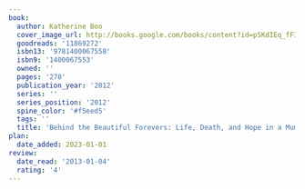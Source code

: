 ```yaml
---
book:
  author: Katherine Boo
  cover_image_url: http://books.google.com/books/content?id=pSKdIEq_fFIC&printsec=frontcover&img=1&zoom=1&edge=curl&source=gbs_api
  goodreads: '11869272'
  isbn13: '9781400067558'
  isbn9: '1400067553'
  owned: ''
  pages: '278'
  publication_year: '2012'
  series: ''
  series_position: '2012'
  spine_color: '#f5eed5'
  tags: ''
  title: 'Behind the Beautiful Forevers: Life, Death, and Hope in a Mumbai Undercity'
plan:
  date_added: 2023-01-01
review:
  date_read: '2013-01-04'
  rating: '4'
---
```

